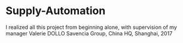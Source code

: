 # Supply-Automation

I realized all this project from beginning alone, with supervision of my manager Valerie DOLLO
Savencia Group, China HQ, Shanghai, 2017
